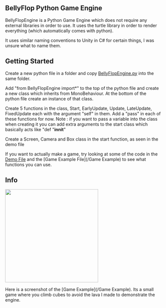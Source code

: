 ## BellyFlop Python Game Engine

BellyFlopEngine is a Python Game Engine which does not require any external libraries in order to use. It uses the turtle library in order to render everything (which automatically comes with python).

It uses similar naming conventions to Unity in C# for certain things, I was unsure what to name them.


## Getting Started

Create a new python file in a folder and copy [BellyFlopEngine.py](BellyFlopEngine.py) into the same folder.

Add "from BellyFlopEngine import*" to the top of the python file and create a new class which inherits from MonoBehaviour. At the bottom of the python file create an instance of that class.

Create 5 functions in the class, Start, EarlyUpdate, Update, LateUpdate, FixedUpdate each with the argument "self" in them. Add a "pass" in each of these functions for now.
Note : if you want to pass a variable into the class when creating it you can add extra arguments to the start class which basically acts like "def "__innit__"

Create a Screen, Camera and Box class in the start function, as seen in the demo file

If you want to actually make a game, try looking at some of the code in the [Demo File](Demo.py) and the [Game Example File](/Game Example) to see what functions you can use.

## Info

<div align=";eft">
  <a href="https://github.com/jj3128/BellyFlopEngine">
    <img src="https://i.imgur.com/Y1QJrsK.png" width="300px" height="auto">
  </a>
</div>

Here is a screenshot of the [Game Example](/Game Example). Its a small game where you climb cubes to avoid the lava I made to demonstrate the engine.
